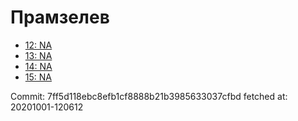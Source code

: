 # Прамзелев
- [12: NA](12.md)
- [13: NA](13.md)
- [14: NA](14.md)
- [15: NA](15.md)

Commit: 7ff5d118ebc8efb1cf8888b21b3985633037cfbd
 fetched at: 20201001-120612
